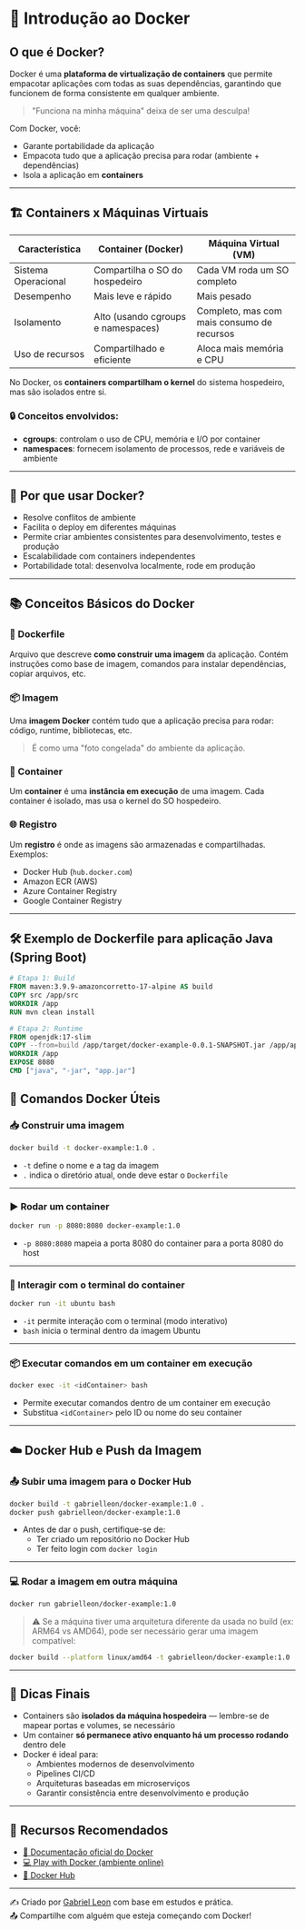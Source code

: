 # 🐳 Introdução ao Docker

## O que é Docker?

Docker é uma **plataforma de virtualização de containers** que permite empacotar aplicações com todas as suas dependências, garantindo que funcionem de forma consistente em qualquer ambiente.

> "Funciona na minha máquina" deixa de ser uma desculpa!

Com Docker, você:
- Garante portabilidade da aplicação
- Empacota tudo que a aplicação precisa para rodar (ambiente + dependências)
- Isola a aplicação em **containers**

---

## 🏗️ Containers x Máquinas Virtuais

| Característica        | Container (Docker)                              | Máquina Virtual (VM)                         |
|------------------------|--------------------------------------------------|-----------------------------------------------|
| Sistema Operacional    | Compartilha o SO do hospedeiro                  | Cada VM roda um SO completo                   |
| Desempenho             | Mais leve e rápido                              | Mais pesado                                   |
| Isolamento             | Alto (usando cgroups e namespaces)              | Completo, mas com mais consumo de recursos    |
| Uso de recursos        | Compartilhado e eficiente                       | Aloca mais memória e CPU                      |

No Docker, os **containers compartilham o kernel** do sistema hospedeiro, mas são isolados entre si.

### 🔒 Conceitos envolvidos:

- **cgroups**: controlam o uso de CPU, memória e I/O por container
- **namespaces**: fornecem isolamento de processos, rede e variáveis de ambiente

---

## 🚀 Por que usar Docker?

- Resolve conflitos de ambiente
- Facilita o deploy em diferentes máquinas
- Permite criar ambientes consistentes para desenvolvimento, testes e produção
- Escalabilidade com containers independentes
- Portabilidade total: desenvolva localmente, rode em produção

---

## 📚 Conceitos Básicos do Docker

### 📄 Dockerfile

Arquivo que descreve **como construir uma imagem** da aplicação. Contém instruções como base de imagem, comandos para instalar dependências, copiar arquivos, etc.

### 📦 Imagem

Uma **imagem Docker** contém tudo que a aplicação precisa para rodar: código, runtime, bibliotecas, etc.

> É como uma "foto congelada" do ambiente da aplicação.

### 🧱 Container

Um **container** é uma **instância em execução** de uma imagem. Cada container é isolado, mas usa o kernel do SO hospedeiro.

### 🌐 Registro

Um **registro** é onde as imagens são armazenadas e compartilhadas. Exemplos:
- Docker Hub (`hub.docker.com`)
- Amazon ECR (AWS)
- Azure Container Registry
- Google Container Registry

---

## 🛠️ Exemplo de Dockerfile para aplicação Java (Spring Boot)

```Dockerfile
# Etapa 1: Build
FROM maven:3.9.9-amazoncorretto-17-alpine AS build
COPY src /app/src
WORKDIR /app
RUN mvn clean install

# Etapa 2: Runtime
FROM openjdk:17-slim
COPY --from=build /app/target/docker-example-0.0.1-SNAPSHOT.jar /app/app.jar
WORKDIR /app
EXPOSE 8080
CMD ["java", "-jar", "app.jar"]
```
## 🧪 Comandos Docker Úteis

### 📥 Construir uma imagem

```bash
docker build -t docker-example:1.0 .
```

- `-t` define o nome e a tag da imagem
- `.` indica o diretório atual, onde deve estar o `Dockerfile`

---

### ▶️ Rodar um container

```bash
docker run -p 8080:8080 docker-example:1.0
```

- `-p 8080:8080` mapeia a porta 8080 do container para a porta 8080 do host

---

### 🧪 Interagir com o terminal do container

```bash
docker run -it ubuntu bash
```

- `-it` permite interação com o terminal (modo interativo)
- `bash` inicia o terminal dentro da imagem Ubuntu

---

### 📦 Executar comandos em um container em execução

```bash
docker exec -it <idContainer> bash
```

- Permite executar comandos dentro de um container em execução
- Substitua `<idContainer>` pelo ID ou nome do seu container

---

## ☁️ Docker Hub e Push da Imagem

### 📤 Subir uma imagem para o Docker Hub

```bash
docker build -t gabrielleon/docker-example:1.0 .
docker push gabrielleon/docker-example:1.0
```

- Antes de dar o push, certifique-se de:
    - Ter criado um repositório no Docker Hub
    - Ter feito login com `docker login`

---

### 💻 Rodar a imagem em outra máquina

```bash
docker run gabrielleon/docker-example:1.0
```

> ⚠️ Se a máquina tiver uma arquitetura diferente da usada no build (ex: ARM64 vs AMD64), pode ser necessário gerar uma imagem compatível:

```bash
docker build --platform linux/amd64 -t gabrielleon/docker-example:1.0 .
```

---

## 🧠 Dicas Finais

- Containers são **isolados da máquina hospedeira** — lembre-se de mapear portas e volumes, se necessário
- Um container **só permanece ativo enquanto há um processo rodando** dentro dele
- Docker é ideal para:
    - Ambientes modernos de desenvolvimento
    - Pipelines CI/CD
    - Arquiteturas baseadas em microserviços
    - Garantir consistência entre desenvolvimento e produção

---

## 📎 Recursos Recomendados

- [📘 Documentação oficial do Docker](https://docs.docker.com/)
- [💻 Play with Docker (ambiente online)](https://labs.play-with-docker.com/)
- [🐳 Docker Hub](https://hub.docker.com/)

---

✍️ Criado por [Gabriel Leon](https://github.com/GLeonBS) com base em estudos e prática.  
📤 Compartilhe com alguém que esteja começando com Docker!
